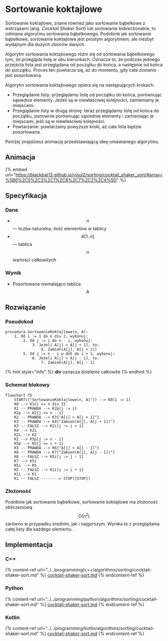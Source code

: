 # Sortowanie koktajlowe

Sortowanie koktajlowe, znane również jako sortowanie bąbelkowe z wstrząsami (ang. *Cocktail Shaker Sort*) lub sortowanie bidirectionalne, to odmiana algorytmu sortowania bąbelkowego. Podobnie jak sortowanie bąbelkowe, sortowanie koktajlowe jest prostym algorytmem, ale niezbyt wydajnym dla dużych zbiorów danych.

Algorytm sortowania koktajlowego różni się od sortowania bąbelkowego tym, że przegląda listę w obu kierunkach. Oznacza to, że podczas jednego przejścia lista jest przeglądana od początku do końca, a następnie od końca do początku. Proces ten powtarza się, aż do momentu, gdy cała zostanie jest posortowana.

Algorytm sortowania koktajlowego opiera się na następujących krokach:

- Przeglądanie listy: przeglądamy listę od początku do końca, porównując sąsiednie elementy. Jeżeli są w niewłaściwej kolejności, zamieniamy je miejscami.
- Przeglądanie listy w drugą stronę: teraz przeglądamy listę od końca do początku, ponownie porównując sąsiednie elementy i zamieniając je miejscami, jeśli są w niewłaściwej kolejności.
- Powtarzanie: powtarzamy powyższe kroki, aż cała lista będzie posortowana.

Poniżej znajdziesz animację przedstawiającą ideę omawianego algorytmu.

## Animacja

{% embed url="https://blackbat13.github.io/visul2/sorting/cocktail_shaker_sort/#array=%5B6%2C5%2C3%2C1%2C8%2C7%2C2%2C4%5D" %}

## Specyfikacja

### Dane

* $$n$$ — liczba naturalna, ilość elementów w tablicy
* $$A[1..n]$$ — tablica $$n$$ wartości całkowitych

### Wynik

* Posortowana niemalejąco tablica $$A$$

## Rozwiązanie

### Pseudokod

```
procedura SortowanieKoktajlowe(n, A):
    1. Od i := 1 do n div 2, wykonuj:
        2. Od j := i do n - i, wykonuj:
            3. Jeżeli A[j] > A[j + 1], to:
                4. Zamień(A[j], A[j + 1])
        5. Od j := n - i w dół do i + 1, wykonuj:
            6. Jeżeli A[j] < A[j - 1], to:
                7. Zamień(A[j], A[j - 1]
```

{% hint style="info" %}
**div** oznacza dzielenie całkowite
{% endhint %}

### Schemat blokowy

```mermaid
flowchart TD
    START(["SortowanieKoktajlowe(n, A)"]) --> K0[i := 1]
    K0 --> K1{i <= n div 2}
    K1 -- PRAWDA --> K2p[j := i]
    K2p --> K2{j <= n - i}
    K2 -- PRAWDA --> K3{"A[j] > A[j + 1]"}
    K3 -- PRAWDA --> K4["Zamień(A[j], A[j + 1])"]
    K3 -- FAŁSZ --> K2i[j := j + 1]
    K4 --> K2i
    K2i --> K2
    K2 --> K5p[j := n - i]
    K5p --> K5{j >= i + 1}
    K5 -- PRAWDA --> K6{"A[j] < A[j - 1]"}
    K6 -- PRAWDA --> K7["Zamień(A[j], A[j - 1])"]
    K6 -- FAŁSZ --> K5i[j := j - 1]
    K7 --> K5i
    K5i --> K5
    K5 -- FAŁSZ --> K1i[i := i + 1]
    K1i --> K1
    K1 -- FAŁSZ --------> STOP([STOP])
```

### Złożoność

Podobnie jak sortowanie bąbelkowe, sortowanie koktajlowe ma złożoność obliczeniową $$O(n^2)$$ zarówno w przypadku średnim, jak i najgorszym. Wynika to z przeglądania całej listy dla każdego elementu.

## Implementacja

### C++

{% content-ref url="../../programming/c++/algorithms/sorting/cocktail-shaker-sort.md" %}
[cocktail-shaker-sort.md](../../programming/c++/algorithms/sorting/cocktail-shaker-sort.md)
{% endcontent-ref %}

### Python

{% content-ref url="../../programming/python/algorithms/sorting/cocktail-shaker-sort.md" %}
[cocktail-shaker-sort.md](../../programming/python/algorithms/sorting/cocktail-shaker-sort.md)
{% endcontent-ref %}

### Kotlin

{% content-ref url="../../programming/kotlin/algorithms/sorting/cocktail-shaker-sort.md" %}
[cocktail-shaker-sort.md](../../programming/kotlin/algorithms/sorting/cocktail-shaker-sort.md)
{% endcontent-ref %}